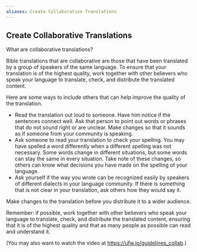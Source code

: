 ```yaml
---
aliases: Create Collaborative Translations
---
```


## Create Collaborative Translations

What are collaborative translations?

Bible translations that are collaborative are those that have been translated by a group of speakers of the same language. To ensure that your translation is of the highest quality, work together with other believers who speak your language to translate, check, and distribute the translated content.

Here are some ways to include others that can help improve the quality of the translation.

* Read the translation out loud to someone. Have him notice if the sentences connect well. Ask that person to point out words or phrases that do not sound right or are unclear. Make changes so that it sounds as if someone from your community is speaking.
* Ask someone to read your translation to check your spelling. You may have spelled a word differently when a different spelling was not necessary. Some words change in different situations, but some words can stay the same in every situation. Take note of these changes, so others can know what decisions you have made on the spelling of your language.
* Ask yourself if the way you wrote can be recognized easily by speakers of different dialects in your language community. If there is something that is not clear in your translation, ask others how they would say it.

Make changes to the translation before you distribute it to a wider audience.

Remember: if possible, work together with other believers who speak your language to translate, check, and distribute the translated content, ensuring that it is of the highest quality and that as many people as possible can read and understand it.

(You may also want to watch the video at https://ufw.io/guidelines_collab.)
